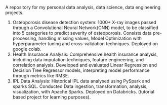 A repository for my personal data analysis, data science, data engineering projects.
1. Osteoporosis disease detection system: 1000+ X-ray images passed through a Convolutional Neural Network(CNN) model, to be classified into 5 categories to predict severity of osteoporosis. Consists data pre-processing, handling missing values, Model Optimization with hyperparameter tuning and cross-validation techniques. Deployed on google colab.
2. Health Insurance Analysis: Comprehensive health insurance analysis, including data imputation techniques, feature engineering, and correlation analysis. Developed and evaluated Linear Regression and Decision Tree Regressor models, interpreting model performance through metrics like RMSE.
3. IPL Data Analysis: Historical IPL data analysed using PySpark and sparks SQL. Conducted Data ingestion, transformation, analysis, visualization, with Apache Sparks. Deployed on Databricks. (tutorial based project for learning purposes).
